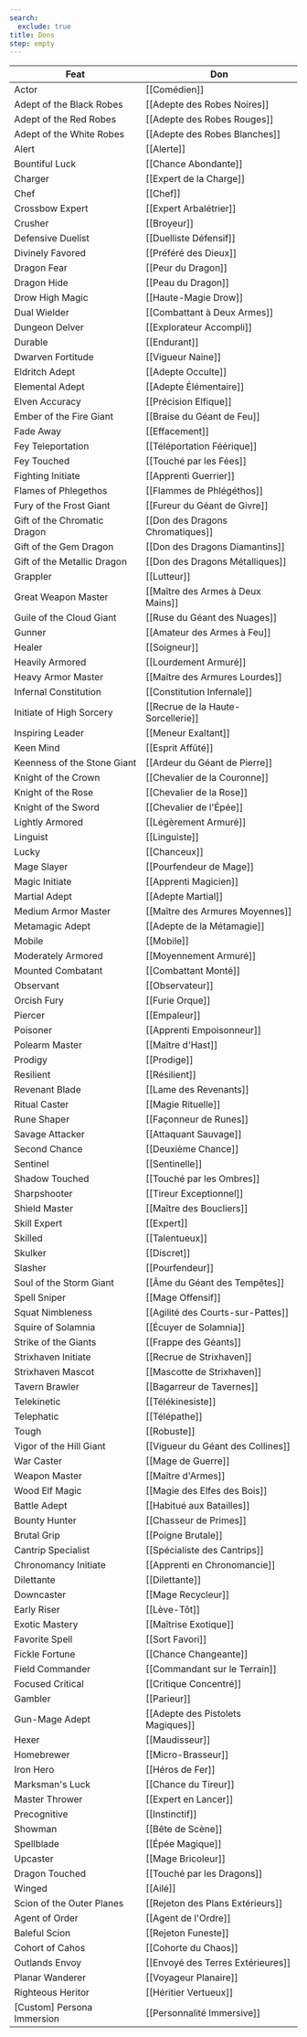 ```yaml
---
search:
  exclude: true
title: Dons
step: empty
---
```

| Feat                         | Don                                |
| ---------------------------- | ---------------------------------- |
| Actor                        | [[Comédien]]                       |
| Adept of the Black Robes     | [[Adepte des Robes Noires]]        |
| Adept of the Red Robes       | [[Adepte des Robes Rouges]]        |
| Adept of the White Robes     | [[Adepte des Robes Blanches]]      |
| Alert                        | [[Alerte]]                         |
| Bountiful Luck               | [[Chance Abondante]]               |
| Charger                      | [[Expert de la Charge]]            |
| Chef                         | [[Chef]]                           |
| Crossbow Expert              | [[Expert Arbalétrier]]             |
| Crusher                      | [[Broyeur]]                        |
| Defensive Duelist            | [[Duelliste Défensif]]             |
| Divinely Favored             | [[Préféré des Dieux]]              |
| Dragon Fear                  | [[Peur du Dragon]]                 |
| Dragon Hide                  | [[Peau du Dragon]]                 |
| Drow High Magic              | [[Haute-Magie Drow]]               |
| Dual Wielder                 | [[Combattant à Deux Armes]]        |
| Dungeon Delver               | [[Explorateur Accompli]]           |
| Durable                      | [[Endurant]]                       |
| Dwarven Fortitude            | [[Vigueur Naine]]                  |
| Eldritch Adept               | [[Adepte Occulte]]                 |
| Elemental Adept              | [[Adepte Élémentaire]]             |
| Elven Accuracy               | [[Précision Elfique]]              |
| Ember of the Fire Giant      | [[Braise du Géant de Feu]]         |
| Fade Away                    | [[Effacement]]                     |
| Fey Teleportation            | [[Téléportation Féérique]]         |
| Fey Touched                  | [[Touché par les Fées]]            |
| Fighting Initiate            | [[Apprenti Guerrier]]              |
| Flames of Phlegethos         | [[Flammes de Phlégéthos]]          |
| Fury of the Frost Giant      | [[Fureur du Géant de Givre]]       |
| Gift of the Chromatic Dragon | [[Don des Dragons Chromatiques]]   |
| Gift of the Gem Dragon       | [[Don des Dragons Diamantins]]     |
| Gift of the Metallic Dragon  | [[Don des Dragons Métalliques]]    |
| Grappler                     | [[Lutteur]]                        |
| Great Weapon Master          | [[Maître des Armes à Deux Mains]]  |
| Guile of the Cloud Giant     | [[Ruse du Géant des Nuages]]       |
| Gunner                       | [[Amateur des Armes à Feu]]        |
| Healer                       | [[Soigneur]]                       |
| Heavily Armored              | [[Lourdement Armuré]]              |
| Heavy Armor Master           | [[Maître des Armures Lourdes]]     |
| Infernal Constitution        | [[Constitution Infernale]]         |
| Initiate of High Sorcery     | [[Recrue de la Haute-Sorcellerie]] |
| Inspiring Leader             | [[Meneur Exaltant]]                |
| Keen Mind                    | [[Esprit Affûté]]                  |
| Keenness of the Stone Giant  | [[Ardeur du Géant de Pierre]]      |
| Knight of the Crown          | [[Chevalier de la Couronne]]       |
| Knight of the Rose           | [[Chevalier de la Rose]]           |
| Knight of the Sword          | [[Chevalier de l'Épée]]            |
| Lightly Armored              | [[Légèrement Armuré]]              |
| Linguist                     | [[Linguiste]]                      |
| Lucky                        | [[Chanceux]]                       |
| Mage Slayer                  | [[Pourfendeur de Mage]]            |
| Magic Initiate               | [[Apprenti Magicien]]              |
| Martial Adept                | [[Adepte Martial]]                 |
| Medium Armor Master          | [[Maître des Armures Moyennes]]    |
| Metamagic Adept              | [[Adepte de la Métamagie]]         |
| Mobile                       | [[Mobile]]                         |
| Moderately Armored           | [[Moyennement Armuré]]             |
| Mounted Combatant            | [[Combattant Monté]]               |
| Observant                    | [[Observateur]]                    |
| Orcish Fury                  | [[Furie Orque]]                    |
| Piercer                      | [[Empaleur]]                       |
| Poisoner                     | [[Apprenti Empoisonneur]]          |
| Polearm Master               | [[Maître d'Hast]]                  |
| Prodigy                      | [[Prodige]]                        |
| Resilient                    | [[Résilient]]                      |
| Revenant Blade               | [[Lame des Revenants]]             |
| Ritual Caster                | [[Magie Rituelle]]                 |
| Rune Shaper                  | [[Façonneur de Runes]]             |
| Savage Attacker              | [[Attaquant Sauvage]]              |
| Second Chance                | [[Deuxième Chance]]                |
| Sentinel                     | [[Sentinelle]]                     |
| Shadow Touched               | [[Touché par les Ombres]]          |
| Sharpshooter                 | [[Tireur Exceptionnel]]            |
| Shield Master                | [[Maître des Boucliers]]           |
| Skill Expert                 | [[Expert]]                         |
| Skilled                      | [[Talentueux]]                     |
| Skulker                      | [[Discret]]                        |
| Slasher                      | [[Pourfendeur]]                    |
| Soul of the Storm Giant      | [[Âme du Géant des Tempêtes]]      |
| Spell Sniper                 | [[Mage Offensif]]                  |
| Squat Nimbleness             | [[Agilité des Courts-sur-Pattes]]  |
| Squire of Solamnia           | [[Écuyer de Solamnia]]             |
| Strike of the Giants         | [[Frappe des Géants]]              |
| Strixhaven Initiate          | [[Recrue de Strixhaven]]           |
| Strixhaven Mascot            | [[Mascotte de Strixhaven]]         |
| Tavern Brawler               | [[Bagarreur de Tavernes]]          |
| Telekinetic                  | [[Télékinesiste]]                  |
| Telephatic                   | [[Télépathe]]                      |
| Tough                        | [[Robuste]]                        |
| Vigor of the Hill Giant      | [[Vigueur du Géant des Collines]]  |
| War Caster                   | [[Mage de Guerre]]             |
| Weapon Master                | [[Maître d'Armes]]                 |
| Wood Elf Magic               | [[Magie des Elfes des Bois]]       |
| Battle Adept                 | [[Habitué aux Batailles]]          |
| Bounty Hunter                | [[Chasseur de Primes]]             |
| Brutal Grip                  | [[Poigne Brutale]]                 |
| Cantrip Specialist           | [[Spécialiste des Cantrips]]       |
| Chronomancy Initiate         | [[Apprenti en Chronomancie]]       |
| Dilettante                   | [[Dilettante]]                     |
| Downcaster                   | [[Mage Recycleur]]                 |
| Early Riser                  | [[Lève-Tôt]]                       |
| Exotic Mastery               | [[Maîtrise Exotique]]              |
| Favorite Spell               | [[Sort Favori]]                    |
| Fickle Fortune               | [[Chance Changeante]]              |
| Field Commander              | [[Commandant sur le Terrain]]      |
| Focused Critical             | [[Critique Concentré]]             |
| Gambler                      | [[Parieur]]                        |
| Gun-Mage Adept               | [[Adepte des Pistolets Magiques]]  |
| Hexer                        | [[Maudisseur]]                     |
| Homebrewer                   | [[Micro-Brasseur]]                 |
| Iron Hero                    | [[Héros de Fer]]                    |
| Marksman's Luck              | [[Chance du Tireur]]               |
| Master Thrower               | [[Expert en Lancer]]               |
| Precognitive                 | [[Instinctif]]                     |
| Showman                      | [[Bête de Scène]]                  |
| Spellblade                   | [[Épée Magique]]                   |
| Upcaster                     | [[Mage Bricoleur]]                 |
| Dragon Touched               | [[Touché par les Dragons]]         |
| Winged                       | [[Ailé]]                           |
| Scion of the Outer Planes    | [[Rejeton des Plans Extérieurs]]   |
| Agent of Order               | [[Agent de l'Ordre]]               |
| Baleful Scion                | [[Rejeton Funeste]]                |
| Cohort of Cahos              | [[Cohorte du Chaos]]               |
| Outlands Envoy               | [[Envoyé des Terres Extérieures]]  |
| Planar Wanderer              | [[Voyageur Planaire]]              |
| Righteous Heritor            | [[Héritier Vertueux]]              |
| \[Custom] Persona Immersion  | [[Personnalité Immersive]]         |
